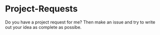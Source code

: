 # Project-Requests
Do you have a project request for me? Then make an issue and try to write out your idea as complete as possibe.
